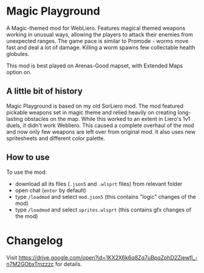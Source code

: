 # Magic Playground

A Magic-themed mod for WebLiero. Features magical themed weapons working in unusual ways, allowing the players to attack their enemies from unexpected ranges. The game pace is similar to Promode - worms move fast and deal a lot of damage. 
Killing a worm spawns few collectable health globules. 

This mod is best played on Arenas-Good mapset, with Extended Maps option on. 

## A little bit of history

Magic Playground is based on my old SorLiero mod. The mod featured pickable weapons set in magic theme and relied heavily on creating long-lasting obstacles on the map. While this worked to an extent in Liero's 1v1 duels, it didn't work Webliero.
This caused a complete overhaul of the mod and now only few weapons are left over from original mod. It also uses new spritesheets and different color palette.

## How to use

To use the mod:
- download all its files (`.json5` and `.wlsprt` files) from relevant folder
- open chat (`enter` by default)
- type `/loadmod` and select `mod.json5` (this contains "logic" changes of the mod)
- type `/loadmod` and select `sprites.wlsprt` (this contains gfx changes of the mod)

# Changelog

Visit https://drive.google.com/open?id=1KX2X6k6q8Zq7uBpqZphD2Zjewfl_-n7M2GObxTmzzzc for details.
